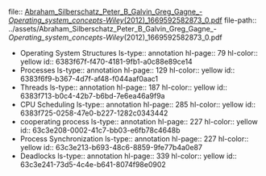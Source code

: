 file:: [Abraham_Silberschatz_Peter_B_Galvin_Greg_Gagne_-_Operating_system_concepts-Wiley_(2012)_1669592582873_0.pdf](../assets/Abraham_Silberschatz_Peter_B_Galvin_Greg_Gagne_-_Operating_system_concepts-Wiley_(2012)_1669592582873_0.pdf)
file-path:: ../assets/Abraham_Silberschatz_Peter_B_Galvin_Greg_Gagne_-_Operating_system_concepts-Wiley_(2012)_1669592582873_0.pdf

- Operating System Structures
  ls-type:: annotation
  hl-page:: 79
  hl-color:: yellow
  id:: 6383f67f-f470-4181-9fb1-a0c88e89ce14
- Processes
  ls-type:: annotation
  hl-page:: 129
  hl-color:: yellow
  id:: 6383f6f9-b367-4d7f-af48-f044aaf0aac1
- Threads
  ls-type:: annotation
  hl-page:: 187
  hl-color:: yellow
  id:: 6383f713-b0c4-42b7-b6bd-7e6ea46a9f9a
- CPU Scheduling
  ls-type:: annotation
  hl-page:: 285
  hl-color:: yellow
  id:: 6383f725-0258-47e0-b227-1282c0343442
- cooperating process 
  ls-type:: annotation
  hl-page:: 227
  hl-color:: yellow
  id:: 63c3e208-0002-41c7-bb03-e6fb78c4648b
- Process Synchronization
  ls-type:: annotation
  hl-page:: 227
  hl-color:: yellow
  id:: 63c3e213-b693-48c6-8859-9fe77b4a0e87
- Deadlocks
  ls-type:: annotation
  hl-page:: 339
  hl-color:: yellow
  id:: 63c3e241-73d5-4c4e-b641-8074f98e0902